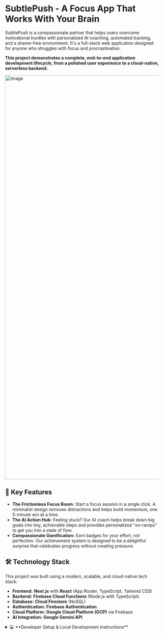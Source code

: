 # SubtlePush - A Focus App That Works With Your Brain

SubtlePush is a compassionate partner that helps users overcome motivational hurdles with personalized AI coaching, automated tracking, and a shame-free environment. It's a full-stack web application designed for anyone who struggles with focus and procrastination.

**This project demonstrates a complete, end-to-end application development lifecycle, from a polished user experience to a cloud-native, serverless backend.**

<img width="2541" height="1316" alt="image" src="https://github.com/user-attachments/assets/57f1582d-0c27-4263-8fa2-3e9a3202ca6b" />

## 🚀 Key Features

* **The Frictionless Focus Room:** Start a focus session in a single click. A minimalist design removes distractions and helps build momentum, one 5-minute win at a time.
* **The AI Action Hub:** Feeling stuck? Our AI coach helps break down big goals into tiny, achievable steps and provides personalized "on-ramps" to get you into a state of flow.
* **Compassionate Gamification:** Earn badges for your effort, not perfection. Our achievement system is designed to be a delightful surprise that celebrates progress without creating pressure.

## 🛠️ Technology Stack

This project was built using a modern, scalable, and cloud-native tech stack:

* **Frontend:** **Next.js** with **React** (App Router, TypeScript, Tailwind CSS)
* **Backend:** **Firebase Cloud Functions** (Node.js with TypeScript)
* **Database:** **Cloud Firestore** (NoSQL)
* **Authentication:** **Firebase Authentication**
* **Cloud Platform:** **Google Cloud Platform (GCP)** via Firebase
* **AI Integration:** **Google Gemini API**

<details>
<summary>💻 **Developer Setup & Local Development Instructions**</summary>

### Prerequisites

* Node.js (Recommended: >=18.x.x)
* npm (comes with Node.js) or yarn
* Firebase CLI (`npm install -g firebase-tools` or `yarn global add firebase-tools`)

### Firebase Project Setup Instructions

1.  Go to the Firebase console (console.firebase.google.com) and create a new project.
2.  Add a **Web app** to your Firebase project.
3.  Copy the Firebase configuration object provided after registering your web app.
4.  In the frontend codebase, open `src/lib/firebaseConfig.ts` and replace the placeholder `firebaseConfig` object with your own.
5.  **Enable Authentication Methods:** In the Firebase console, go to **Authentication** > **Sign-in method** and enable **Email/Password** and **Google**.
6.  **Set up Cloud Firestore:** In the Firebase console, go to **Cloud Firestore**, create a database in **test mode**, and choose a location.
7.  **Deploy Firestore Security Rules:** From your project root, run `firebase deploy --only firestore:rules`. The rules are defined in `firestore.rules`.

### Environment Variables for Cloud Functions (Local & Deployed)

For the AI Cloud Function to use the Google Gemini API, you need to provide an API key.

* **Local Development with Emulators:**
    Create a file named `functions/.runtimeconfig.json` (this file should be gitignored) and add your key:
    ```json
    {
      "subtlepush": {
        "gemini_key": "your_gemini_api_key_for_emulator"
      }
    }
    ```

* **Deployed Functions:**
    Set the runtime configuration variable using the Firebase CLI:
    ```bash
    firebase functions:config:set subtlepush.gemini_key="your_actual_gemini_api_key_for_deployment"
    ```
    The function is already set up to access this key.

### Local Development Setup

1.  **Clone & Install Root Dependencies:**
    ```bash
    npm install
    ```

2.  **Install Functions Dependencies:**
    ```bash
    cd functions
    npm install
    cd ..
    ```

3.  **Set up Environment Variables:**
    * Add your Firebase web app config to `src/lib/firebaseConfig.ts`.
    * Set up your `GEMINI_API_KEY` for local development as described above.

4.  **Run Next.js Frontend (Terminal 1):**
    ```bash
    npm run dev
    ```
    The application will be available at `http://localhost:3000`.

5.  **Run Firebase Emulators (Terminal 2):**
    ```bash
    firebase emulators:start
    ```
    The Emulator UI will be available at `http://localhost:4000`.

### Deployment

Before deploying, ensure your `firebase.json` is configured correctly for your Next.js SSR setup.

1.  **Deploy Frontend & Hosting:**
    ```bash
    firebase deploy --only hosting
    ```

2.  **Deploy Backend Functions:**
    ```bash
    firebase deploy --only functions
    ```

3.  **Deploy All:**
    ```bash
    firebase deploy
    ```

</details>
